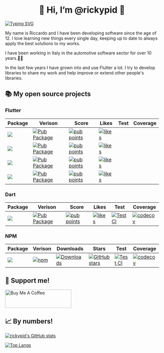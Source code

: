 <h1 align="center" >👋 Hi, I’m @rickypid 👀</h1>

[![Typing SVG](https://readme-typing-svg.herokuapp.com?center=true&lines=%2B10+yeas+software+development;learning+new+things+every+day)](https://git.io/typing-svg)

My name is Riccardo and I have been developing software since the age of 12. I love learning new things every single day, keeping up to date to always apply the best solutions to my works.

I have been working in Italy in the automotive software sector for over 10 years.🧑‍💻

In the last few years I have grown into and use Flutter a lot. I try to develop libraries to share my work and help improve or extend other people's libraries.

## 📚 My open source projects

### Flutter 

| Package | Verison | Score | Likes | Test | Coverage |
|--|--|--|--|--|--|
| [![](https://img.shields.io/static/v1?label=flutter&message=flutter_expandable_table&color=red??style=for-the-badge&logo=GitHub)](https://github.com/rickypid/flutter_expandable_table) | [![Pub Package](https://img.shields.io/pub/v/flutter_expandable_table.svg?style=flat-square)](https://pub.dartlang.org/packages/flutter_expandable_table) | [![pub points](https://badges.bar/flutter_expandable_table/pub%20points)](https://pub.dev/packages/flutter_expandable_table/score) | [![likes](https://badges.bar/flutter_expandable_table/likes)](https://pub.dev/packages/flutter_expandable_table/score) |  |  |
| [![](https://img.shields.io/static/v1?label=flutter&message=widget_tree_depth_counter&color=red??style=for-the-badge&logo=GitHub)](https://github.com/rickypid/widget_tree_depth_counter) | [![Pub Package](https://img.shields.io/pub/v/widget_tree_depth_counter.svg?style=flat-square)](https://pub.dartlang.org/packages/widget_tree_depth_counter) | [![pub points](https://badges.bar/widget_tree_depth_counter/pub%20points)](https://pub.dev/packages/widget_tree_depth_counter/score) | [![likes](https://badges.bar/widget_tree_depth_counter/likes)](https://pub.dev/packages/widget_tree_depth_counter/score) |  |  |
| [![](https://img.shields.io/static/v1?label=flutter&message=flutter_scroll_shadow&color=red??style=for-the-badge&logo=GitHub)](https://github.com/rickypid/flutter_scroll_shadow) | [![Pub Package](https://img.shields.io/pub/v/flutter_scroll_shadow.svg?style=flat-square)](https://pub.dartlang.org/packages/flutter_scroll_shadow) | [![pub points](https://badges.bar/flutter_scroll_shadow/pub%20points)](https://pub.dev/packages/flutter_scroll_shadow/score) | [![likes](https://badges.bar/flutter_scroll_shadow/likes)](https://pub.dev/packages/flutter_scroll_shadow/score) |  |  |
| [![](https://img.shields.io/static/v1?label=flutter&message=flutter_bargraph&color=red??style=for-the-badge&logo=GitHub)](https://github.com/rickypid/flutter_bargraph) | [![Pub Package](https://img.shields.io/pub/v/flutter_bargraph.svg?style=flat-square)](https://pub.dartlang.org/packages/flutter_bargraph) | [![pub points](https://badges.bar/flutter_bargraph/pub%20points)](https://pub.dev/packages/flutter_bargraph/score) | [![likes](https://badges.bar/flutter_bargraph/likes)](https://pub.dev/packages/flutter_bargraph/score) |  |  |


### Dart 

| Package | Verison | Score | Likes | Test | Coverage |
|--|--|--|--|--|--|
| [![](https://img.shields.io/static/v1?label=flutter&message=cowsay&color=red??style=for-the-badge&logo=GitHub)](https://github.com/rickypid/cowsay) | [![Pub Package](https://img.shields.io/pub/v/cowsay.svg?style=flat-square)](https://pub.dartlang.org/packages/cowsay) | [![pub points](https://badges.bar/cowsay/pub%20points)](https://pub.dev/packages/cowsay/score) | [![likes](https://badges.bar/cowsay/likes)](https://pub.dev/packages/cowsay/score) | [![Test CI](https://github.com/rickypid/cowsay/actions/workflows/test.yml/badge.svg)](https://github.com/rickypid/cowsay/actions/workflows/test.yml) | [![codecov](https://codecov.io/gh/rickypid/cowsay/branch/master/graph/badge.svg?token=Z65KEB9SAX)](https://codecov.io/gh/rickypid/cowsay) |

### NPM

| Package | Verison | Downloads| Stars| Test | Coverage |
|--|--|--|--|--|--|
| [![](https://img.shields.io/static/v1?label=npm&message=iubenda-consent-solution-api&color=red??style=for-the-badge&logo=GitHub)](https://github.com/rickypid/iubenda-consent-solution-api) | [![npm](https://badgen.net/npm/v/iubenda-consent-solution-api)](https://www.npmjs.com/package/iubenda-consent-solution-api) | [![Downloads](https://badgen.net/npm/dt/iubenda-consent-solution-api)](https://www.npmjs.com/package/iubenda-consent-solution-api) | [![GitHub stars](https://img.shields.io/github/stars/rickypid/iubenda-consent-solution-api)](https://github.com/rickypid/iubenda-consent-solution-api/star) | [![Test CI](https://github.com/rickypid/iubenda-consent-solution-api/actions/workflows/test.yml/badge.svg)](https://github.com/rickypid/iubenda-consent-solution-api/actions/workflows/test.yml) | [![codecov](https://codecov.io/gh/rickypid/iubenda-consent-solution-api/branch/main/graph/badge.svg?token=3100WHBX8W)](https://codecov.io/gh/rickypid/iubenda-consent-solution-api) |

## 🤙 Support me!

<a href="https://www.buymeacoffee.com/veweju" target="_blank"><img src="https://cdn.buymeacoffee.com/buttons/v2/default-yellow.png" alt="Buy Me A Coffee" style="height: 60px !important;width: 217px !important;" ></a>

## 📈 By numbers!

[![rickypid's GitHub stats](https://github-readme-stats.vercel.app/api?username=rickypid)](https://github.com/rickypid/github-readme-stats&theme=dark)

[![Top Langs](https://github-readme-stats.vercel.app/api/top-langs/?username=rickypid&layout=compact)](https://github.com/rickypid/github-readme-stats)


